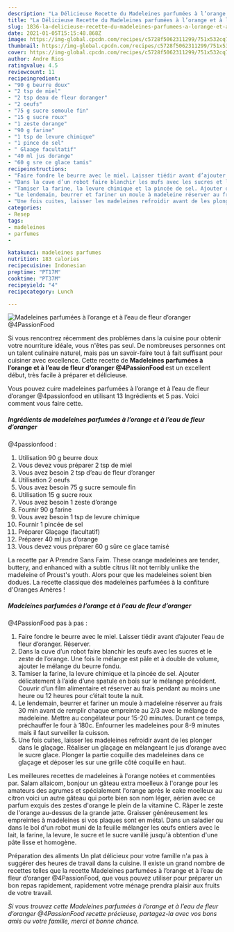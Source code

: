 ```yaml
---
description: "La Délicieuse Recette du Madeleines parfumées à l’orange et à l’eau de fleur d’oranger @4PassionFood"
title: "La Délicieuse Recette du Madeleines parfumées à l’orange et à l’eau de fleur d’oranger @4PassionFood"
slug: 1836-la-delicieuse-recette-du-madeleines-parfumees-a-lorange-et-a-leau-de-fleur-doranger-4passionfood
date: 2021-01-05T15:15:48.868Z
image: https://img-global.cpcdn.com/recipes/c5728f5062311299/751x532cq70/madeleines-parfumees-a-lorange-et-a-leau-de-fleur-doranger-4passionfood-photo-principale-de-la-recette.jpg
thumbnail: https://img-global.cpcdn.com/recipes/c5728f5062311299/751x532cq70/madeleines-parfumees-a-lorange-et-a-leau-de-fleur-doranger-4passionfood-photo-principale-de-la-recette.jpg
cover: https://img-global.cpcdn.com/recipes/c5728f5062311299/751x532cq70/madeleines-parfumees-a-lorange-et-a-leau-de-fleur-doranger-4passionfood-photo-principale-de-la-recette.jpg
author: Andre Rios
ratingvalue: 4.5
reviewcount: 11
recipeingredient:
- "90 g beurre doux"
- "2 tsp de miel"
- "2 tsp deau de fleur doranger"
- "2 oeufs"
- "75 g sucre semoule fin"
- "15 g sucre roux"
- "1 zeste dorange"
- "90 g farine"
- "1 tsp de levure chimique"
- "1 pince de sel"
- " Glaage facultatif"
- "40 ml jus dorange"
- "60 g sre ce glace tamis"
recipeinstructions:
- "Faire fondre le beurre avec le miel. Laisser tiédir avant d’ajouter l’eau de fleur d’oranger. Réserver."
- "Dans la cuve d’un robot faire blanchir les œufs avec les sucres et le zeste de l’orange. Une fois le mélange est pâle et à double de volume, ajouter le mélange du beurre fondu."
- "Tamiser la farine, la levure chimique et la pincée de sel. Ajouter délicatement à l’aide d’une spatule en bois sur le mélange précédent. Couvrir d’un film alimentaire et réserver au frais pendant au moins une heure ou 12 heures pour c’était toute la nuit."
- "Le lendemain, beurrer et fariner un moule à madeleine réserver au frais 30 min avant de remplir chaque empreinte au 2/3 avec le mélange de madeleine. Mettre au congélateur pour 15-20 minutes. Durant ce temps, préchauffer le four à 180c. Enfourner les madeleines pour 8-9 minutes mais il faut surveiller la cuisson."
- "Une fois cuites, laisser les madeleines refroidir avant de les plonger dans le glaçage. Réaliser un glaçage en mélangeant le jus d’orange avec le sucre glace. Plonger la partie coquille des madeleines dans ce glaçage et déposer les sur une grille côté coquille en haut."
categories:
- Resep
tags:
- madeleines
- parfumes
- 

katakunci: madeleines parfumes  
nutrition: 183 calories
recipecuisine: Indonesian
preptime: "PT17M"
cooktime: "PT37M"
recipeyield: "4"
recipecategory: Lunch

---
```



![Madeleines parfumées à l’orange et à l’eau de fleur d’oranger
@4PassionFood](https://img-global.cpcdn.com/recipes/c5728f5062311299/751x532cq70/madeleines-parfumees-a-lorange-et-a-leau-de-fleur-doranger-4passionfood-photo-principale-de-la-recette.jpg)

Si vous rencontrez récemment des problèmes dans la cuisine pour obtenir votre nourriture idéale, vous n'êtes pas seul. De nombreuses personnes ont un talent culinaire naturel, mais pas un savoir-faire tout à fait suffisant pour cuisiner avec excellence. Cette recette de <strong> Madeleines parfumées à l’orange et à l’eau de fleur d’oranger
@4PassionFood </strong> est un excellent début, très facile à préparer et délicieuse.

<!--inarticleads1-->

Vous pouvez cuire madeleines parfumées à l’orange et à l’eau de fleur d’oranger
@4passionfood en utilisant 13 Ingrédients et 5 pas. Voici comment vous faire cette.

##### Ingrédients de madeleines parfumées à l’orange et à l’eau de fleur d’oranger
@4passionfood :

1. Utilisation 90 g beurre doux
1. Vous devez vous préparer 2 tsp de miel
1. Vous avez besoin 2 tsp d’eau de fleur d’oranger
1. Utilisation 2 oeufs
1. Vous avez besoin 75 g sucre semoule fin
1. Utilisation 15 g sucre roux
1. Vous avez besoin 1 zeste d’orange
1. Fournir 90 g farine
1. Vous avez besoin 1 tsp de levure chimique
1. Fournir 1 pincée de sel
1. Préparer  Glaçage (facultatif)
1. Préparer 40 ml jus d’orange
1. Vous devez vous préparer 60 g sûre ce glace tamisé


La recette par A Prendre Sans Faim. These orange madeleines are tender, buttery, and enhanced with a subtle citrus lilt not terribly unlike the madeleine of Proust&#39;s youth. Alors pour que les madeleines soient bien dodues. La recette classique des madeleines parfumées à la confiture d&#39;Oranges Amères ! 

<!--inarticleads2-->

##### Madeleines parfumées à l’orange et à l’eau de fleur d’oranger
@4PassionFood pas à pas :

1. Faire fondre le beurre avec le miel. Laisser tiédir avant d’ajouter l’eau de fleur d’oranger. Réserver.
1. Dans la cuve d’un robot faire blanchir les œufs avec les sucres et le zeste de l’orange. Une fois le mélange est pâle et à double de volume, ajouter le mélange du beurre fondu.
1. Tamiser la farine, la levure chimique et la pincée de sel. Ajouter délicatement à l’aide d’une spatule en bois sur le mélange précédent. Couvrir d’un film alimentaire et réserver au frais pendant au moins une heure ou 12 heures pour c’était toute la nuit.
1. Le lendemain, beurrer et fariner un moule à madeleine réserver au frais 30 min avant de remplir chaque empreinte au 2/3 avec le mélange de madeleine. Mettre au congélateur pour 15-20 minutes. Durant ce temps, préchauffer le four à 180c. Enfourner les madeleines pour 8-9 minutes mais il faut surveiller la cuisson.
1. Une fois cuites, laisser les madeleines refroidir avant de les plonger dans le glaçage. Réaliser un glaçage en mélangeant le jus d’orange avec le sucre glace. Plonger la partie coquille des madeleines dans ce glaçage et déposer les sur une grille côté coquille en haut.


Les meilleures recettes de madeleines à l&#39;orange notées et commentées par. Salam allaicom, bonjour un gâteau extra moelleux à l&#39;orange pour les amateurs des agrumes et spécialement l&#39;orange après le cake moelleux au citron voici un autre gâteau qui porte bien son nom léger, aérien avec ce parfum exquis des zestes d&#39;orange le plein de la vitamine C. Râper le zeste de l&#39;orange au-dessus de la grande jatte. Graisser généreusement les empreintes à madeleines si vos plaques sont en métal. Dans un saladier ou dans le bol d&#39;un robot muni de la feuille mélanger les œufs entiers avec le lait, la farine, la levure, le sucre et le sucre vanillé jusqu&#39;à obtention d&#39;une pâte lisse et homogène. 

<!--inarticleads1-->

<p>
Préparation des aliments Un plat délicieux pour votre famille n'a pas à suggérer des heures de travail dans la cuisine. Il existe un grand nombre de recettes telles que la recette Madeleines parfumées à l’orange et à l’eau de fleur d’oranger
@4PassionFood, que vous pouvez utiliser pour préparer un bon repas rapidement, rapidement votre ménage prendra plaisir aux fruits de votre travail.
</p>

<p>
<i>Si vous trouvez cette Madeleines parfumées à l’orange et à l’eau de fleur d’oranger
@4PassionFood recette précieuse, partagez-la avec vos bons amis ou votre famille, merci et bonne chance.</i>
</p>
